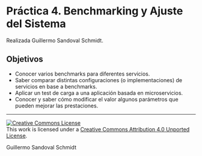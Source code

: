 # Práctica 4. Benchmarking y Ajuste del Sistema
Realizada Guillermo Sandoval Schmidt.

## Objetivos
+ Conocer varios benchmarks para diferentes servicios.
+ Saber comparar distintas configuraciones (o implementaciones) de servicios en base
a benchmarks.
+ Aplicar un test de carga a una aplicación basada en microservicios.
+ Conocer y saber cómo modificar el valor algunos parámetros que pueden mejorar
las prestaciones.

---

[![Creative Commons License][image-1]][1]  
This work is licensed under a [Creative Commons Attribution 4.0 Unported License][1].

[1]:    http://creativecommons.org/licenses/by/4.0/deed.en_US

[image-1]:    http://i.creativecommons.org/l/by/4.0/80x15.png

Guillermo Sandoval Schmidt
